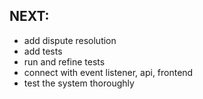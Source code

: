 ## NEXT:

- add dispute resolution
- add tests
- run and refine tests
- connect with event listener, api, frontend
- test the system thoroughly